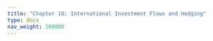 ```yaml
---
title: "Chapter 18: International Investment Flows and Hedging"
type: docs
nav_weight: 180000
---
```

